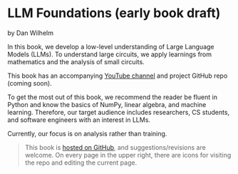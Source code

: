 # LLM Foundations (early book draft)

by Dan Wilhelm

In this book, we develop a low-level understanding of Large Language Models (LLMs). To understand large circuits, we apply learnings from mathematics and the analysis of small circuits.

This book has an accompanying [YouTube channel](https://www.youtube.com/channel/UCS5ef1WKtxYohi_K_Ucmi7A) and project GitHub repo (coming soon).

To get the most out of this book, we recommend the reader be fluent in Python and know the basics of NumPy, linear algebra, and machine learning. Therefore, our target audience includes researchers, CS students, and software engineers with an interest in LLMs.

Currently, our focus is on analysis rather than training.

> This book is [hosted on GitHub](https://github.com/danwilhelm/llmsbook), and suggestions/revisions are welcome. On every page in the upper right, there are icons for visiting the repo and editing the current page.
